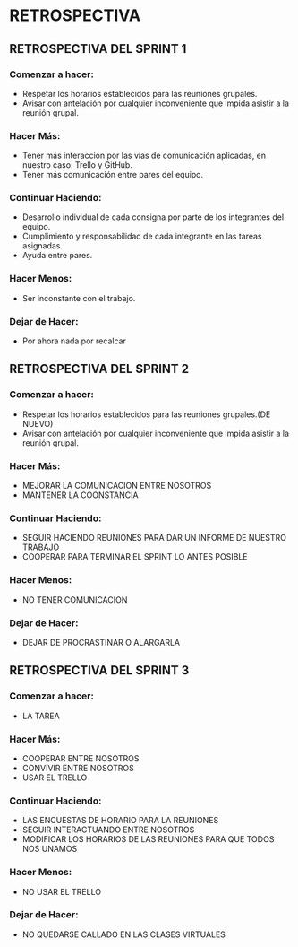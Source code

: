 # RETROSPECTIVA

## RETROSPECTIVA DEL SPRINT 1
### Comenzar a hacer:
* Respetar los horarios establecidos para las reuniones grupales.
* Avisar con antelación por cualquier inconveniente que impida asistir a la reunión grupal.
### Hacer Más:
* Tener más interacción por las vías de comunicación aplicadas, en nuestro caso: Trello y GitHub.
* Tener más comunicación entre pares del equipo.
### Continuar Haciendo:
* Desarrollo individual de cada consigna por parte de los integrantes del equipo.
* Cumplimiento y responsabilidad de cada integrante en las tareas asignadas.
* Ayuda entre pares.
### Hacer Menos:
* Ser inconstante con el trabajo.
### Dejar de Hacer:
* Por ahora nada por recalcar

## RETROSPECTIVA DEL SPRINT 2
### Comenzar a hacer:
* Respetar los horarios establecidos para las reuniones grupales.(DE NUEVO)
* Avisar con antelación por cualquier inconveniente que impida asistir a la reunión grupal.
### Hacer Más:
* MEJORAR LA COMUNICACION ENTRE NOSOTROS 
* MANTENER LA COONSTANCIA 
### Continuar Haciendo:
* SEGUIR HACIENDO REUNIONES PARA DAR UN INFORME DE NUESTRO TRABAJO
* COOPERAR PARA TERMINAR EL SPRINT LO ANTES POSIBLE
### Hacer Menos:
* NO TENER COMUNICACION 
### Dejar de Hacer:
* DEJAR DE PROCRASTINAR O ALARGARLA

## RETROSPECTIVA DEL SPRINT 3
### Comenzar a hacer:
* LA TAREA
### Hacer Más:
* COOPERAR ENTRE NOSOTROS
* CONVIVIR ENTRE NOSOTROS
* USAR EL TRELLO
### Continuar Haciendo:
* LAS ENCUESTAS DE HORARIO PARA LA REUNIONES
* SEGUIR INTERACTUANDO ENTRE NOSOTROS 
* MODIFICAR LOS HORARIOS DE LAS REUNIONES PARA QUE TODOS NOS UNAMOS
### Hacer Menos:
* NO USAR EL TRELLO 
### Dejar de Hacer:
* NO QUEDARSE CALLADO EN LAS CLASES VIRTUALES